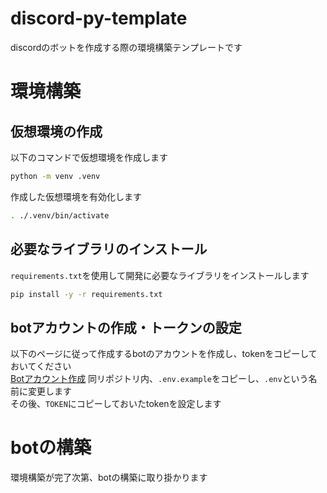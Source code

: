 # discord-py-template
discordのボットを作成する際の環境構築テンプレートです

# 環境構築
## 仮想環境の作成
以下のコマンドで仮想環境を作成します
```bash
python -m venv .venv
```

作成した仮想環境を有効化します
```bash
. ./.venv/bin/activate
```

## 必要なライブラリのインストール
`requirements.txt`を使用して開発に必要なライブラリをインストールします
```bash
pip install -y -r requirements.txt
```

## botアカウントの作成・トークンの設定
以下のページに従って作成するbotのアカウントを作成し、tokenをコピーしておいてください  
[Botアカウント作成](https://discordpy.readthedocs.io/ja/latest/discord.html)
同リポジトリ内、`.env.example`をコピーし、`.env`という名前に変更します  
その後、`TOKEN`にコピーしておいたtokenを設定します

# botの構築
環境構築が完了次第、botの構築に取り掛かります